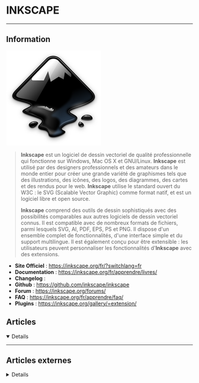 # INKSCAPE
---

## <i class="fa-solid fa-hashtag"></i> Information

![Logo](../../_media/apps/inkscape/inkscape-logo.svg ':size=250 :no-zoom')


> <i class="fa-solid fa-quote-left"></i> **Inkscape** est un logiciel de dessin vectoriel de qualité professionnelle qui fonctionne sur Windows, Mac OS X et GNU/Linux. **Inkscape** est utilisé par des designers professionnels et des amateurs dans le monde entier pour créer une grande variété de graphismes tels que des illustrations, des icônes, des logos, des diagrammes, des cartes et des rendus pour le web. **Inkscape** utilise le standard ouvert du W3C : le SVG (Scalable Vector Graphic) comme format natif, et est un logiciel libre et open source.
>
> **Inkscape** comprend des outils de dessin sophistiqués avec des possibilités comparables aux autres logiciels de dessin vectoriel connus. Il est compatible avec de nombreux formats de fichiers, parmi lesquels SVG, AI, PDF, EPS, PS et PNG. Il dispose d'un ensemble complet de fonctionnalités, d'une interface simple et du support multilingue. Il est également conçu pour être extensible : les utilisateurs peuvent personnaliser les fonctionnalités d'**Inkscape** avec des extensions. <i class="fa-solid fa-quote-left fa-rotate-180"></i>


- <i class="fa-solid fa-globe"></i> **Site Officiel** : https://inkscape.org/fr/?switchlang=fr
- <i class="fa-solid fa-book"></i> **Documentation** : https://inkscape.org/fr/apprendre/livres/
- <i class="fa-solid fa-file-circle-question"></i> **Changelog** : 
- <i class="fa-brands fa-github"></i> **Github** : https://github.com/inkscape/inkscape
- <i class="fas fa-comments"></i> **Forum** : https://inkscape.org/forums/
- <i class="far fa-question-circle"></i> **FAQ** : https://inkscape.org/fr/apprendre/faq/
- <i class="fas fa-tools"></i> **Plugins** : https://inkscape.org/gallery/=extension/


## <i class="fa-regular fa-newspaper"></i> Articles

<details open>

</details>

---

## <i class="fa-solid fa-glasses"></i> Articles externes

<details>

- [How to import EPS on Windows 10](https://inkscape.org/fr/~rituku/%E2%98%85how-to-import-eps-on-windows-10)
- [Comment ouvrir les fichiers EPS dans Windows](https://inkscape.org/learn/faq/#how-open-eps-files-windows)
- [Inkscape : guide du logiciel de dessin vectoriel - Formatage de texte](http://tavmjong.free.fr/INKSCAPE/MANUAL_v14/html_fr/Text-Formatting.html)

</details>
